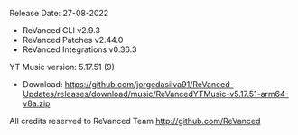 Release Date: 27-08-2022
  
- ReVanced CLI v2.9.3  
- ReVanced Patches v2.44.0  
- ReVanced Integrations v0.36.3  

YT Music version: 5.17.51 (9)  
- Download: https://github.com/jorgedasilva91/ReVanced-Updates/releases/download/music/ReVancedYTMusic-v5.17.51-arm64-v8a.zip  

All credits reserved to ReVanced Team
http://github.com/ReVanced  
